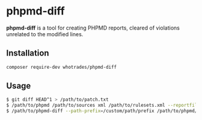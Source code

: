 # phpmd-diff
**phpmd-diff** is a tool for creating PHPMD reports, cleared of violations unrelated to the modified lines.

## Installation

```bash
composer require-dev whotrades/phpmd-diff
```

## Usage

```bash
$ git diff HEAD^1 > /path/to/patch.txt
$ /path/to/phpmd /path/to/sources xml /path/to/rulesets.xml --reportfile report.xml
$ /path/to/phpmd-diff --path-prefix=/custom/path/prefix /path/to/phpmd/report.xml /path/to/patch.txt 2> /path/to/a/cleaned/report.xml
```
